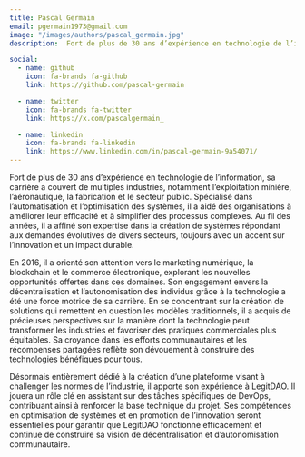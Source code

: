 ```yaml
---
title: Pascal Germain
email: pgermain1973@gmail.com
image: "/images/authors/pascal_germain.jpg"
description:  Fort de plus de 30 ans d’expérience en technologie de l’information, son expertise couvre des secteurs tels que l’exploitation minière, l’aéronautique, la fabrication et le secteur public, avec un accent sur l’automatisation et l’optimisation des systèmes. En 2016, il a recentré son attention sur le marketing numérique, la blockchain et le commerce électronique. Désormais entièrement dédié au développement d’une plateforme visant à bouleverser les normes de l’industrie, il est un fervent défenseur des initiatives communautaires et des récompenses partagées. Il apportera son expertise à LegitDAO en contribuant à des tâches clés de DevOps, soutenant ainsi la base technique du projet.

social:
  - name: github
    icon: fa-brands fa-github
    link: https://github.com/pascal-germain

  - name: twitter
    icon: fa-brands fa-twitter
    link: https://x.com/pascalgermain_

  - name: linkedin
    icon: fa-brands fa-linkedin
    link: https://www.linkedin.com/in/pascal-germain-9a54071/
---
```


Fort de plus de 30 ans d’expérience en technologie de l’information, sa carrière a couvert de multiples industries, notamment l’exploitation minière, l’aéronautique, la fabrication et le secteur public. Spécialisé dans l’automatisation et l’optimisation des systèmes, il a aidé des organisations à améliorer leur efficacité et à simplifier des processus complexes. Au fil des années, il a affiné son expertise dans la création de systèmes répondant aux demandes évolutives de divers secteurs, toujours avec un accent sur l’innovation et un impact durable.

En 2016, il a orienté son attention vers le marketing numérique, la blockchain et le commerce électronique, explorant les nouvelles opportunités offertes dans ces domaines. Son engagement envers la décentralisation et l’autonomisation des individus grâce à la technologie a été une force motrice de sa carrière. En se concentrant sur la création de solutions qui remettent en question les modèles traditionnels, il a acquis de précieuses perspectives sur la manière dont la technologie peut transformer les industries et favoriser des pratiques commerciales plus équitables. Sa croyance dans les efforts communautaires et les récompenses partagées reflète son dévouement à construire des technologies bénéfiques pour tous.

Désormais entièrement dédié à la création d’une plateforme visant à challenger les normes de l’industrie, il apporte son expérience à LegitDAO. Il jouera un rôle clé en assistant sur des tâches spécifiques de DevOps, contribuant ainsi à renforcer la base technique du projet. Ses compétences en optimisation de systèmes et en promotion de l’innovation seront essentielles pour garantir que LegitDAO fonctionne efficacement et continue de construire sa vision de décentralisation et d’autonomisation communautaire.